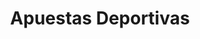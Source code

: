 ---
title: "Apuestas Deportivas"
url: /presidente-franco/apuestas-deportivas-avenida-monday/
shop: deportes
---